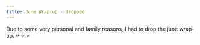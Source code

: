 ```yaml
---
title: June Wrap-up - dropped
---
```


Due to some very personal and family reasons, I had to drop the june wrap-up. :star: :star: :star:
